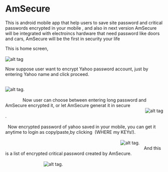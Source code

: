 # AmSecure
This is android mobile app that help users to save site password and critical passwords encrypted in your mobile , and also in next version AmSecure will be integrated with electroincs hardware that need password like doors and cars, AmSecure will be the first in security your life


This is home screen, 
                                                                                                                                
![alt tag](https://raw.githubusercontent.com/ibrahim1hero1/AmSecure/master/readme/images/Screenshot_2016-12-08-17-19-544.png)

 
 Now suppose user want to encrypt Yahoo password account, just by entering Yahoo name and click proceed.                                                                                                                                                        
 

![alt tag](https://raw.githubusercontent.com/ibrahim1hero1/AmSecure/master/readme/images/Screenshot_2016-12-08-17-20-23.png).                                                                                                                                                                                                                                                                Now user can choose between entering long password and AmSecure encrypted it, or let AmSecure generat it in secure                                                                                                                                             ![alt tag](https://raw.githubusercontent.com/ibrahim1hero1/AmSecure/master/readme/images/Screenshot_2016-12-08-17-21-04.png).                                                                                                                                                                                                                                                                  Now encrypted password of yahoo saved in your mobile, you can get it anytime to login as copy/paste,by clicking  (WHERE my KEYs!).                                                                                                                                                                                                                                                        ![alt tag](https://raw.githubusercontent.com/ibrahim1hero1/AmSecure/master/readme/images/Screenshot_2016-12-08-17-21-23.png).                                                                                                                                   And this is a list of encrypted critical password created by AmSecure.                                                                                                                                                                                        ![alt tag](https://raw.githubusercontent.com/ibrahim1hero1/AmSecure/master/readme/images/Screenshot_2016-12-08-17-43-50.png).
                                                                                                                                                                                                                                                                                                                              
